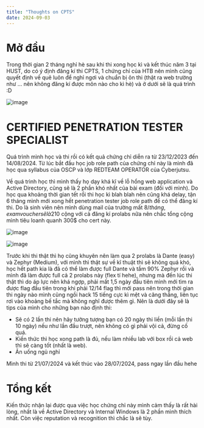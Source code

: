 ```yaml
---
title: "Thoughts on CPTS"
date: 2024-09-03
---
```

# Mở đầu
Trong thời gian 2 tháng nghỉ hè sau khi thi xong học kì và kết thúc năm 3 tại HUST, do có ý định đăng kí thi CPTS, 1 chứng chỉ của HTB nên mình cũng quyết định về quê luôn để nghỉ ngơi và chuẩn bị ôn thi (thật ra web trường như ... nên không đăng kí được môn nào cho kì hè) và ở dưới sẽ là quá trình :D

![image](https://gist.github.com/user-attachments/assets/63dff4f7-7556-44fb-9668-77aa63c30619)

# CERTIFIED PENETRATION TESTER SPECIALIST
Quá trình mình học và thi rồi có kết quả chứng chỉ diễn ra từ 23/12/2023 đến 14/08/2024. Từ lúc bắt đầu học job role path của chứng chỉ này là mình đã học qua syllabus của OSCP và lớp REDTEAM OPERATOR của Cyberjutsu.

Về quá trình học thì mình thấy họ dạy khá kĩ về lỗ hổng web application và Active Directory, cũng sẽ là 2 phần khó nhất của bài exam (đối với mình). Do học qua khoảng thời gian tết rồi thi học kì blah blah nên cũng khá delay, tận 6 tháng mình mới xong hết penetration tester job role path để có thể đăng kí thi. Do là sinh viên nên mình dùng mail của trường mất 8$/tháng, exam voucher sẽ là 210$ cộng với cả đăng kí prolabs nữa nên chắc tổng cộng mình tiêu loanh quanh 300$ cho cert này.

![image](https://gist.github.com/user-attachments/assets/a776a248-2ede-4515-a103-92cc26ec6176)

![image](https://gist.github.com/user-attachments/assets/808051fa-86ef-4236-bd1f-3c26f04f1db2)

Trước khi thi thật thì họ cũng khuyên nên làm qua 2 prolabs là Dante (easy) và Zephyr (Medium), với mình thì thật sự về kĩ thuật thì sẽ không quá khó, học hết path kia là đã có thể làm được full Dante và tầm 90% Zephyr rồi và mình đã làm được full cả 2 prolabs này (flex tí hehe), nhưng mà đến lúc thi thật thì do áp lực nên khá ngợp, phải mất 1,5 ngày đầu tiên mình mới tìm ra được flag đầu tiên trong khi phải 12/14 flag thì mới pass nên trong thời gian thi ngày nào mình cũng ngồi hack 15 tiếng cực kì mệt và căng thẳng, liên tục rơi vào khoảng bế tắc mà không nghĩ được thêm gì. Nên là dưới đây sẽ là tips của mình cho những bạn nào định thi:
- Sẽ có 2 lần thi nên hãy tưởng tượng bạn có 20 ngày thi liền (mỗi lần thi 10 ngày) nếu như lần đầu trượt, nên không có gì phải vội cả, đừng cố quá.
- Kiến thức thì học xong path là đủ, nếu làm nhiều lab với box rồi cả web thì sẽ càng tốt (nhất là web).
- Ăn uống ngủ nghỉ

Mình thi từ 21/07/2024 và kết thúc vào 28/07/2024, pass ngay lần đầu hehe

# Tổng kết
Kiến thức nhận lại được qua việc học chứng chỉ này mình cảm thấy là rất hài lòng, nhất là về Active Directory và Internal Windows là 2 phần mình thích nhất. Còn việc reputation và recognition thì chắc là sẽ tùy.
